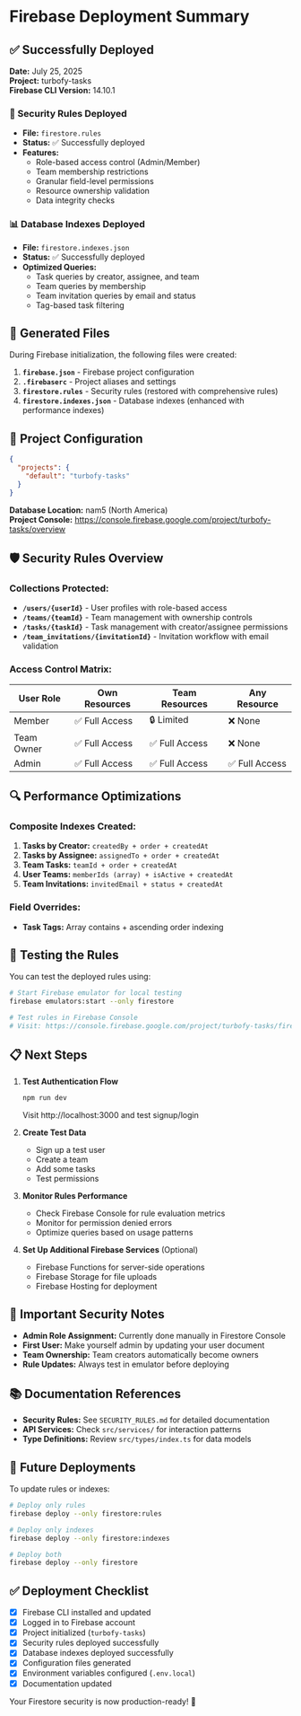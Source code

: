 # Firebase Deployment Summary

## ✅ Successfully Deployed

**Date:** July 25, 2025  
**Project:** turbofy-tasks  
**Firebase CLI Version:** 14.10.1

### 🔐 Security Rules Deployed
- **File:** `firestore.rules`
- **Status:** ✅ Successfully deployed
- **Features:**
  - Role-based access control (Admin/Member)
  - Team membership restrictions
  - Granular field-level permissions
  - Resource ownership validation
  - Data integrity checks

### 📊 Database Indexes Deployed
- **File:** `firestore.indexes.json`
- **Status:** ✅ Successfully deployed
- **Optimized Queries:**
  - Task queries by creator, assignee, and team
  - Team queries by membership
  - Team invitation queries by email and status
  - Tag-based task filtering

## 📁 Generated Files

During Firebase initialization, the following files were created:

1. **`firebase.json`** - Firebase project configuration
2. **`.firebaserc`** - Project aliases and settings
3. **`firestore.rules`** - Security rules (restored with comprehensive rules)
4. **`firestore.indexes.json`** - Database indexes (enhanced with performance indexes)

## 🚀 Project Configuration

```json
{
  "projects": {
    "default": "turbofy-tasks"
  }
}
```

**Database Location:** nam5 (North America)  
**Project Console:** https://console.firebase.google.com/project/turbofy-tasks/overview

## 🛡️ Security Rules Overview

### Collections Protected:
- **`/users/{userId}`** - User profiles with role-based access
- **`/teams/{teamId}`** - Team management with ownership controls
- **`/tasks/{taskId}`** - Task management with creator/assignee permissions
- **`/team_invitations/{invitationId}`** - Invitation workflow with email validation

### Access Control Matrix:
| User Role | Own Resources | Team Resources | Any Resource |
|-----------|---------------|----------------|--------------|
| Member | ✅ Full Access | 🔒 Limited | ❌ None |
| Team Owner | ✅ Full Access | ✅ Full Access | ❌ None |
| Admin | ✅ Full Access | ✅ Full Access | ✅ Full Access |

## 🔍 Performance Optimizations

### Composite Indexes Created:
1. **Tasks by Creator:** `createdBy + order + createdAt`
2. **Tasks by Assignee:** `assignedTo + order + createdAt`
3. **Team Tasks:** `teamId + order + createdAt`
4. **User Teams:** `memberIds (array) + isActive + createdAt`
5. **Team Invitations:** `invitedEmail + status + createdAt`

### Field Overrides:
- **Task Tags:** Array contains + ascending order indexing

## 🧪 Testing the Rules

You can test the deployed rules using:

```bash
# Start Firebase emulator for local testing
firebase emulators:start --only firestore

# Test rules in Firebase Console
# Visit: https://console.firebase.google.com/project/turbofy-tasks/firestore/rules
```

## 📋 Next Steps

1. **Test Authentication Flow**
   ```bash
   npm run dev
   ```
   Visit http://localhost:3000 and test signup/login

2. **Create Test Data**
   - Sign up a test user
   - Create a team
   - Add some tasks
   - Test permissions

3. **Monitor Rules Performance**
   - Check Firebase Console for rule evaluation metrics
   - Monitor for permission denied errors
   - Optimize queries based on usage patterns

4. **Set Up Additional Firebase Services** (Optional)
   - Firebase Functions for server-side operations
   - Firebase Storage for file uploads
   - Firebase Hosting for deployment

## 🚨 Important Security Notes

- **Admin Role Assignment:** Currently done manually in Firestore Console
- **First User:** Make yourself admin by updating your user document
- **Team Ownership:** Team creators automatically become owners
- **Rule Updates:** Always test in emulator before deploying

## 📚 Documentation References

- **Security Rules:** See `SECURITY_RULES.md` for detailed documentation
- **API Services:** Check `src/services/` for interaction patterns
- **Type Definitions:** Review `src/types/index.ts` for data models

## 🔄 Future Deployments

To update rules or indexes:

```bash
# Deploy only rules
firebase deploy --only firestore:rules

# Deploy only indexes
firebase deploy --only firestore:indexes

# Deploy both
firebase deploy --only firestore
```

## ✅ Deployment Checklist

- [x] Firebase CLI installed and updated
- [x] Logged in to Firebase account
- [x] Project initialized (`turbofy-tasks`)
- [x] Security rules deployed successfully
- [x] Database indexes deployed successfully
- [x] Configuration files generated
- [x] Environment variables configured (`.env.local`)
- [x] Documentation updated

Your Firestore security is now production-ready! 🎉

